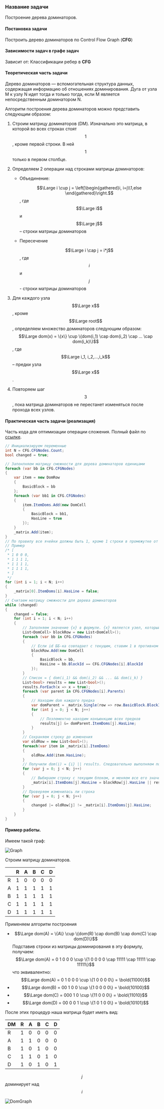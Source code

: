 ### Название задачи
Построение дерева доминаторов.

#### Постановка задачи
Построить дерево доминаторов по Control Flow Graph (**CFG**)

#### Зависимости задач в графе задач
Зависит от: Классификации ребер в **CFG**

#### Теоретическая часть задачи
Дерево доминаторов — вспомогательная структура данных, содержащая информацию об отношениях доминирования. Дуга от узла M к узлу N идет тогда и только тогда, если M является непосредственным доминатором N.

Алгоритм построения дерева доминаторов можно представить следующим образом:

1. Строим матрицу доминаторов (DM). Изначально это матрица, в которой во всех строках стоят $$1$$, кроме первой строки. В ней $$1$$ только в первом столбце.

2.  Определяем 2 операции над строками матрицы доминаторов:

    * Объединение:
        
        $$\Large i \cup j = \left[\begin{gathered}i, i=j\\1,else  \end{gathered}\right.$$, где $$\Large i$$ и $$\Large j$$ – строки матрицы доминаторов
    
    * Пересечение
    
         $$\Large i \cap j = i*j$$, где $$i$$ и $$j$$ - строки матрицы доминаторов
         
3. Для каждого узла $$\Large x$$, кроме $$\Large root$$, определяем множество доминаторов следующим образом:
        $$\Large dom(x) = \{x\} \cup \{dom(i_1) \cap dom(i_2) \cap … \cap dom(i_k)\}$$,
        где $$\Large i_1, i_2,…,i_k$$ – предки узла $$\Large x$$.
4. Повторяем шаг $$3$$, пока матрица доминаторов не перестанет изменяться после прохода всех узлов.

#### Практическая часть задачи (реализация)
Часть кода для оптимизации операции сложения. Полный файл по [ссылке](https://github.com/Lucky112/mmcs-optimizing-compiler-spring-2018/blob/CFG/Compiler.ThreeAddrCode/DominatorTree/DominatorTree.cs).
```csharp
// Инициализируем переменные
int N = CFG.CFGNodes.Count;
bool changed = true;

// Запонлняем матрицу смежности для дерева доминаторов единицами
foreach (var bb in CFG.CFGNodes)
{
    var item = new DomRow
    {
        BasicBlock = bb
    };
    foreach (var bb1 in CFG.CFGNodes)
    {
        item.ItemDoms.Add(new DomCell
        {
            BasicBlock = bb1,
            HasLine = true
        });
    }
    _matrix.Add(item);
}
// По правилу все ячейки должны быть 1, кроме 1 строки в промежутке от 2ой до последней ячейки
// Пример
/* [
 * 1 0 0 0,
 * 1 1 1 1,
 * 1 1 1 1,
 * 1 1 1 1,
 * ]
 */
for (int i = 1; i < N; i++)
{
    _matrix[0].ItemDoms[i].HasLine = false;
}
// Считаем матрицу смежности для дерева доминаторов
while (changed)
{
    changed = false;
    for (int i = 1; i < N; i++)
    {
        // Заполняем значение {x} в формуле. {x} является узел, который доминирует только сам над собой
        List<DomCell> blockRow = new List<DomCell>();
        foreach (var bb in CFG.CFGNodes)
        {
            // Если id ББ-ка совпадает с текущим, ставим 1 в противном случае 0.
            blockRow.Add(new DomCell
            {
                BasicBlock = bb,
                HasLine = bb.BlockId == CFG.CFGNodes[i].BlockId
            });
        }
        // Список = { dom(i_1) && dom(i_2) && ... && dom(i_k) }
        List<bool> results = new List<bool>();
        results.ForEach(x => x = true);
        foreach (var parent in CFG.CFGNodes[i].Parents)
        {
            // Находим dom каждого предка
            var domParent = _matrix.Single(row => row.BasicBlock.BlockId == parent.BlockId);
            for (int j = 0; j < N; j++)
            {
                // Поэлементно находим конъюнкцию всех предков
                results[j] &= domParent.ItemDoms[j].HasLine;
            }
        }
        // Сохраняем строку до изменения
        var oldRow = new List<bool>();
        foreach(var item in _matrix[i].ItemDoms)
        {
            oldRow.Add(item.HasLine);
        }
        // Получили dom(i) = {i} || results. Следовательно выполняем поэлементную дизъюнкцию
        for (var j = 0; j < N; j++)
        {
            // Выбираем строку с текущим блоком, и меняем все его значения
            _matrix[i].ItemDoms[j].HasLine = blockRow[j].HasLine || results[j];
        }
        // Проверяем изменилась ли строка
        for (var j = 0; j < N; j++)
        {
            changed |= oldRow[j] != _matrix[i].ItemDoms[j].HasLine;
        }
    }
}
```

#### Пример работы.
Имеем такой граф:
    
![Graph](https://image.ibb.co/dtsQNd/Graph.png)

 Строим матрицу доминаторов. 

| | R | A | B | C | D 
--- | --- | --- | --- | --- | ---
R | 1 | 0 | 0 | 0 | 0
A | 1 | 1 | 1 | 1 | 1
B | 1 | 1 | 1 | 1 | 1
C | 1 | 1 | 1 | 1 | 1
D | 1 | 1 | 1 | 1 | 1
    
Применяем алгоритм построения
* $$\Large dom(A) = \{A\} \cup \{dom(R) \cap dom(B) \cap dom(C) \cap dom(D)\}$$
  Подставив строки из матрицы доминирования в эту формулу, получаем:
  $$\Large dom(A) = 0 1 0 0 0 \cup \{1 0 0 0 0  \cap 11111 \cap 11111 \cap 11111\}$$
  что эквивалентно:
  $$\Large dom(A) = 0 1 0 0 0 \cup \{1 0 0 0 0\} = \bold{11000}$$
* $$\Large dom(B) = 00 1 0 0 \cup \{1 0 0 0 0\} = \bold{10100}$$
* $$\Large dom(C) = 000 1 0 \cup \{11 0 0 0\} = \bold{11010}$$
* $$\Large dom(D) = 00 0 0 1 \cup \{1 0 1 0 0\} = \bold{10101}$$
    
После этих процедур наша матрица будет иметь вид:

DM | R | A | B | C | D 
--- | --- | --- | --- | --- | ---
R | 1 | 0 | 0 | 0 | 0
A | 1 | 1 | 0 | 0 | 0
B | 1 | 0 | 1 | 0 | 0
C | 1 | 1 | 0 | 1 | 0
D | 1 | 0 | 1 | 0 | 1

$$j$$ доминирует над $$i$$

![DomGraph](https://image.ibb.co/hm8oay/DomGraph.png)


